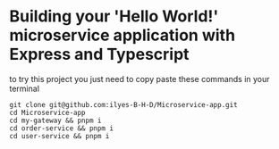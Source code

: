 # Building your 'Hello World!' microservice application with Express and Typescript

to try this project you just need to copy paste these commands in your terminal
```properties
git clone git@github.com:ilyes-B-H-D/Microservice-app.git
cd Microservice-app
cd my-gateway && pnpm i 
cd order-service && pnpm i 
cd user-service && pnpm i 
```  
